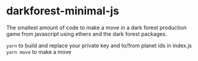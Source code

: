 # darkforest-minimal-js

The smallest amount of code to make a move in a dark forest production game from javascript using ethers and the dark forest packages.

`yarn` to build and replace your private key and to/from planet ids in index.js
`yarn move` to make a move
